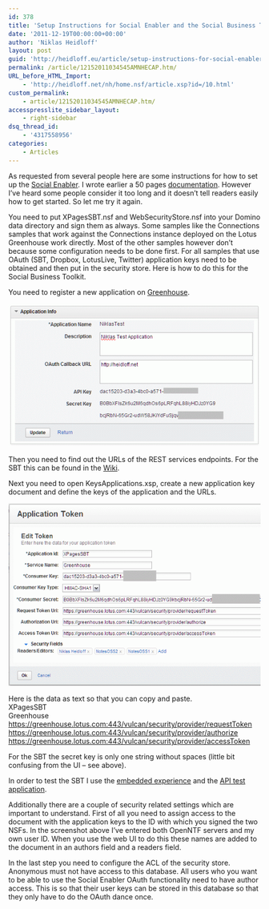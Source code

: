 ```yaml
---
id: 378
title: 'Setup Instructions for Social Enabler and the Social Business Toolkit'
date: '2011-12-19T00:00:00+00:00'
author: 'Niklas Heidloff'
layout: post
guid: 'http://heidloff.eu/article/setup-instructions-for-social-enabler-and-the-social-business-toolkit/'
permalink: /article/12152011034545AMNHECAP.htm/
URL_before_HTML_Import:
    - 'http://heidloff.net/nh/home.nsf/article.xsp?id=/10.html'
custom_permalink:
    - article/12152011034545AMNHECAP.htm/
accesspresslite_sidebar_layout:
    - right-sidebar
dsq_thread_id:
    - '4317558956'
categories:
    - Articles
---
```


 As requested from several people here are some instructions for how to set up the [Social Enabler](http://extlib.openntf.org/). I wrote earlier a 50 pages [documentation](http://www.openntf.org/Projects/pmt.nsf/DA2F4D351A9F15B28625792D002D1F18/%24file/SocialEnabler111006.pdf). However I’ve heard some people consider it too long and it doesn’t tell readers easily how to get started. So let me try it again.

 You need to put XPagesSBT.nsf and WebSecurityStore.nsf into your Domino data directory and sign them as always. Some samples like the Connections samples that work against the Connections instance deployed on the Lotus Greenhouse work directly. Most of the other samples however don’t because some configuration needs to be done first. For all samples that use OAuth (SBT, Dropbox, LotusLive, Twitter) application keys need to be obtained and then put in the security store. Here is how to do this for the Social Business Toolkit.

 You need to register a new application on [Greenhouse](https://greenhouse.lotus.com/vulcan/security/provider/register.jsp?serviceProvider=vulcanToolkit).

![image](/assets/img/2011/12/SBTConfig2.gif)

 Then you need to find out the URLs of the REST services endpoints. For the SBT this can be found in the [Wiki](http://www-10.lotus.com/ldd/appdevwiki.nsf/dx/Using_OAuth_to_integrate_with_the_IBM_Social_Business_Toolkit_sbt).

 Next you need to open KeysApplications.xsp, create a new application key document and define the keys of the application and the URLs.

![image](/assets/img/2011/12/SBTConfig1.gif)

 Here is the data as text so that you can copy and paste.   
 XPagesSBT   
 Greenhouse   
 https://greenhouse.lotus.com:443/vulcan/security/provider/requestToken   
 https://greenhouse.lotus.com:443/vulcan/security/provider/authorize   
 https://greenhouse.lotus.com:443/vulcan/security/provider/accessToken

 For the SBT the secret key is only one string without spaces (little bit confusing from the UI – see above).

 In order to test the SBT I use the [embedded experience](https://greenhouse.lotus.com/activitystream/) and the [API test application](https://greenhouse.lotus.com/vulcan/shindig/client/testAPI.jsp).

 Additionally there are a couple of security related settings which are important to understand. First of all you need to assign access to the document with the application keys to the ID with which you signed the two NSFs. In the screenshot above I’ve entered both OpenNTF servers and my own user ID. When you use the web UI to do this these names are added to the document in an authors field and a readers field.

 In the last step you need to configure the ACL of the security store. Anonymous must not have access to this database. All users who you want to be able to use the Social Enabler OAuth functionality need to have author access. This is so that their user keys can be stored in this database so that they only have to do the OAuth dance once.